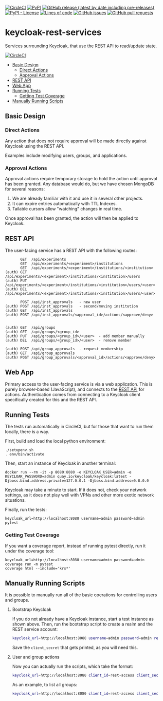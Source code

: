 <!--- Top of README Badges (automated) --->
[![CircleCI](https://img.shields.io/circleci/build/github/WIPACrepo/keycloak-rest-services)](https://app.circleci.com/pipelines/github/WIPACrepo/keycloak-rest-services?branch=master&filter=all) [![PyPI](https://img.shields.io/pypi/v/wipac-keycloak-rest-services)](https://pypi.org/project/wipac-keycloak-rest-services/) [![GitHub release (latest by date including pre-releases)](https://img.shields.io/github/v/release/WIPACrepo/keycloak-rest-services?include_prereleases)](https://github.com/WIPACrepo/keycloak-rest-services/) [![PyPI - License](https://img.shields.io/pypi/l/wipac-keycloak-rest-services)](https://github.com/WIPACrepo/keycloak-rest-services/blob/master/LICENSE) [![Lines of code](https://img.shields.io/tokei/lines/github/WIPACrepo/keycloak-rest-services)](https://github.com/WIPACrepo/keycloak-rest-services/) [![GitHub issues](https://img.shields.io/github/issues/WIPACrepo/keycloak-rest-services)](https://github.com/WIPACrepo/keycloak-rest-services/issues?q=is%3Aissue+sort%3Aupdated-desc+is%3Aopen) [![GitHub pull requests](https://img.shields.io/github/issues-pr/WIPACrepo/keycloak-rest-services)](https://github.com/WIPACrepo/keycloak-rest-services/pulls?q=is%3Apr+sort%3Aupdated-desc+is%3Aopen) 
<!--- End of README Badges (automated) --->
# keycloak-rest-services
Services surrounding Keycloak, that use the REST API to read/update state.

[![CircleCI](https://circleci.com/gh/WIPACrepo/keycloak-rest-services.svg?style=svg&circle-token=87c420d0b5ba0dffb28337618e7cf0df7a905bf8)](https://circleci.com/gh/WIPACrepo/keycloak-rest-services)

* [Basic Design](#basic-design)
  + [Direct Actions](#direct-actions)
  + [Approval Actions](#approval-actions)
* [REST API](#rest-api)
* [Web App](#web-app)
* [Running Tests](#running-tests)
  + [Getting Test Coverage](#getting-test-coverage)
* [Manually Running Scripts](#manually-running-scripts)

## Basic Design

### Direct Actions

Any action that does not require approval will be made directly against
Keycloak using the REST API.

Examples include modifying users, groups, and applications.

### Approval Actions

Approval actions require temporary storage to hold the action until approval
has been granted. Any database would do, but we have chosen MongoDB for
several reasons:

1. We are already familiar with it and use it in several other projects.
2. It can expire entries automatically with TTL Indexes.
3. Tailable cursors allow "watching" changes in real time.

Once approval has been granted, the action will then be applied to Keycloak.

## REST API

The user-facing service has a REST API with the following routes:

           GET  /api/experiments
           GET  /api/experiments/<experiment>/institutions
           GET  /api/experiments/<experiment>/institutions/<institution>
    (auth) GET  /api/experiments/<experiment>/institutions/<institution>/users
    (auth) PUT  /api/experiments/<experiment>/institutions/<institution>/users/<user>
    (auth) DEL  /api/experiments/<experiment>/institutions/<institution>/users/<user>

           POST /api/inst_approvals   - new user
    (auth) POST /api/inst_approvals   - second/moving institution
    (auth) GET  /api/inst_approvals
    (auth) POST /api/inst_approvals/<approval_id>/actions/<approve/deny>


    (auth) GET  /api/groups
    (auth) GET  /api/groups/<group_id>
    (auth) PUT  /api/groups/<group_id>/<user>  - add member manually
    (auth) DEL  /api/groups/<group_id>/<user>  - remove member

    (auth) POST /api/group_approvals  - request membership
    (auth) GET  /api/group_approvals
    (auth) POST /api/group_approvals/<approval_id>/actions/<approve/deny>

## Web App

Primary access to the user-facing service is via a web application.
This is purely browser-based (JavaScript), and connects to the
[REST API](#rest-api) for actions. Authentication comes from connecting
to a Keycloak client specifically created for this and the REST API.

## Running Tests

The tests run automatically in CircleCI, but for those that want to run them
locally, there is a way.

First, build and load the local python environment:

    ./setupenv.sh
    . env/bin/activate

Then, start an instance of Keycloak in another terminal:

    docker run --rm -it -p 8080:8080 -e KEYCLOAK_USER=admin -e KEYCLOAK_PASSWORD=admin quay.io/keycloak/keycloak:latest -Djboss.bind.address.private=127.0.0.1 -Djboss.bind.address=0.0.0.0

Keycloak may take a minute to start. If it does not, check your network settings,
as it does not play well with VPNs and other more exotic network situations.

Finally, run the tests:

    keycloak_url=http://localhost:8080 username=admin password=admin pytest

### Getting Test Coverage

If you want a coverage report, instead of running pytest directly, run it
under the coverage tool:

    keycloak_url=http://localhost:8080 username=admin password=admin coverage run -m pytest
    coverage html --include='krs*'

## Manually Running Scripts

It is possible to manually run all of the basic operations for controlling users
and groups.

1. Bootstrap Keycloak

    If you do not already have a Keycloak instance, start a test instance as shown above.
    Then, run the bootstrap script to create a realm and the REST service account:

    ```bash
    keycloak_url=http://localhost:8080 username=admin password=admin realm=test python3 -m krs.bootstrap
    ```

    Save the `client_secret` that gets printed, as you will need this.

2. User and group actions

    Now you can actually run the scripts, which take the format:

    ```bash
    keycloak_url=http://localhost:8080 client_id=rest-access client_secret=<SECRET> realm=test python -m krs.<SCRIPT> <ARGS>
    ```

    As an example, to list all groups:

    ```bash
    keycloak_url=http://localhost:8080 client_id=rest-access client_secret=<SECRET> realm=test python -m krs.groups list
    ```
